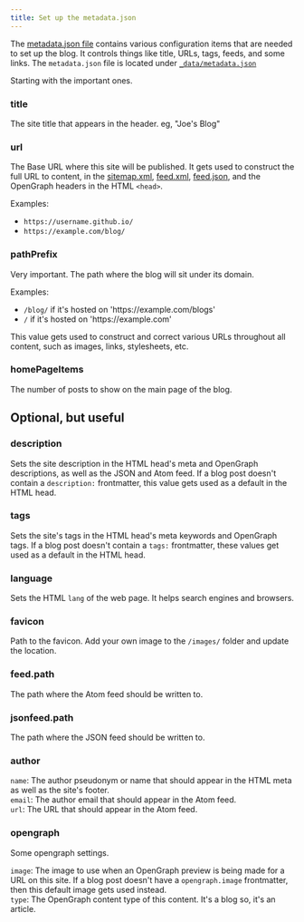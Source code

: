 ```yaml
---
title: Set up the metadata.json 
---
```


The [metadata.json file](https://github.com/mendhak/eleventy-mendhak-blog-theme/blob/main/_data/metadata.json) contains various configuration items that are needed to set up the blog. It controls things like title, URLs, tags, feeds, and some links. The `metadata.json` file is located under [`_data/metadata.json`](https://github.com/mendhak/eleventy-mendhak-blog-theme/blob/main/_data/metadata.json)

Starting with the important ones. 

### title

The site title that appears in the header. eg, "Joe's Blog"

### url

The Base URL where this site will be published. It gets used to construct the full URL to content, in the [sitemap.xml](/sitemap.xml), [feed.xml](/feed.xml), [feed.json](/feed.json), and the OpenGraph headers in the HTML `<head>`.  

Examples: 

* `https://username.github.io/` 
* `https://example.com/blog/`

### pathPrefix

Very important. The path where the blog will sit under its domain.  

Examples:

- `/blog/` if it's hosted on 'https:\//example.com/blogs'
- `/` if it's hosted on 'https:\//example.com'

This value gets used to construct and correct various URLs throughout all content, such as images, links, stylesheets, etc.  

### homePageItems

The number of posts to show on the main page of the blog.  


## Optional, but useful

### description

Sets the site description in the HTML head's meta and OpenGraph descriptions, as well as the JSON and Atom feed. 
If a blog post doesn't contain a `description:` frontmatter, this value gets used as a default in the HTML head. 


### tags

Sets the site's tags in the HTML head's meta keywords and OpenGraph tags. 
If a blog post doesn't contain a `tags:` frontmatter, these values get used as a default in the HTML head. 


### language

Sets the HTML `lang` of the web page. It helps search engines and browsers. 

### favicon

Path to the favicon.  Add your own image to the `/images/` folder and update the location. 


### feed.path

The path where the Atom feed should be written to. 

### jsonfeed.path

The path where the JSON feed should be written to. 

### author

`name`: The author pseudonym or name that should appear in the HTML meta as well as the site's footer.   
`email`: The author email that should appear in the Atom feed.  
`url`: The URL that should appear in the Atom feed.  

### opengraph

Some opengraph settings. 

`image`: The image to use when an OpenGraph preview is being made for a URL on this site.  If a blog post doesn't have a `opengraph.image` frontmatter, then this default image gets used instead.  
`type`: The OpenGraph content type of this content.  It's a blog so, it's an article.  




